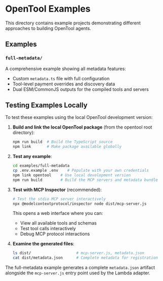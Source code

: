 # OpenTool Examples

This directory contains example projects demonstrating different approaches to building OpenTool agents.

## Examples

### `full-metadata/`
A comprehensive example showing all metadata features:
- Custom `metadata.ts` file with full configuration
- Tool-level payment overrides and discovery data
- Dual ESM/CommonJS outputs for the compiled tools and servers

## Testing Examples Locally

To test these examples using the local OpenTool development version:

1. **Build and link the local OpenTool package** (from the opentool root directory):
   ```bash
   npm run build  # Build the TypeScript source
   npm link       # Make package available globally
   ```

2. **Test any example**:
   ```bash
   cd examples/full-metadata
   cp .env.example .env    # Populate with your own credentials
   npm link opentool    # Use local development version
   npm run build        # Build the MCP servers and metadata bundle
   ```

3. **Test with MCP Inspector** (recommended):
   ```bash
   # Test the stdio MCP server interactively
   npx @modelcontextprotocol/inspector node dist/mcp-server.js
   ```
   
   This opens a web interface where you can:
   - View all available tools and schemas
   - Test tool calls interactively
   - Debug MCP protocol interactions

4. **Examine the generated files**:
   ```bash
   ls dist/                    # mcp-server.js, metadata.json
   cat dist/metadata.json      # Complete metadata for registration
   ```

The full-metadata example generates a complete `metadata.json` artifact alongside the `mcp-server.js` entry point used by the Lambda adapter.
